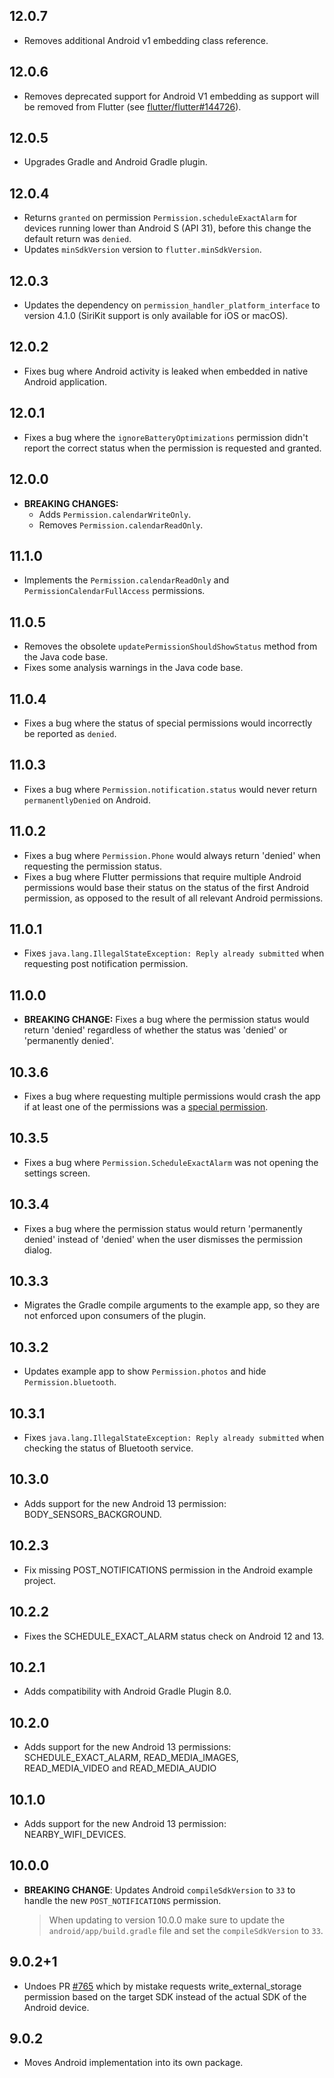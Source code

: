 ## 12.0.7

* Removes additional Android v1 embedding class reference.

## 12.0.6

* Removes deprecated support for Android V1 embedding as support will be removed from Flutter (see [flutter/flutter#144726](https://github.com/flutter/flutter/pull/144726)).


## 12.0.5

* Upgrades Gradle and Android Gradle plugin.

## 12.0.4

* Returns `granted` on permission `Permission.scheduleExactAlarm` for devices running lower than Android S (API 31), before this change the default return was `denied`.
* Updates `minSdkVersion` version to `flutter.minSdkVersion`.

## 12.0.3

* Updates the dependency on `permission_handler_platform_interface` to version 4.1.0 (SiriKit support is only available for iOS or macOS).

## 12.0.2

* Fixes bug where Android activity is leaked when embedded in native Android application.

## 12.0.1

* Fixes a bug where the `ignoreBatteryOptimizations` permission didn't report the correct status when the permission is requested and granted.

## 12.0.0

* **BREAKING CHANGES:**
  * Adds `Permission.calendarWriteOnly`.
  * Removes `Permission.calendarReadOnly`.

## 11.1.0

* Implements the `Permission.calendarReadOnly` and `PermissionCalendarFullAccess` permissions.

## 11.0.5

* Removes the obsolete `updatePermissionShouldShowStatus` method from the Java code base.
* Fixes some analysis warnings in the Java code base.

## 11.0.4

* Fixes a bug where the status of special permissions would incorrectly be reported as `denied`.

## 11.0.3

* Fixes a bug where `Permission.notification.status` would never return `permanentlyDenied` on Android.

## 11.0.2

* Fixes a bug where `Permission.Phone` would always return 'denied' when requesting the permission status.
* Fixes a bug where Flutter permissions that require multiple Android permissions would base their status on the status of the first Android permission, as opposed to the result of all relevant Android permissions.

## 11.0.1

* Fixes `java.lang.IllegalStateException: Reply already submitted` when requesting post notification permission.

## 11.0.0

* **BREAKING CHANGE:** Fixes a bug where the permission status would return 'denied' regardless of whether the status was 'denied' or 'permanently denied'.

## 10.3.6

* Fixes a bug where requesting multiple permissions would crash the app if at least one of the permissions was a [special permission](https://developer.android.com/guide/topics/permissions/overview#special).

## 10.3.5

* Fixes a bug where `Permission.ScheduleExactAlarm` was not opening the settings
  screen.

## 10.3.4

* Fixes a bug where the permission status would return 'permanently denied'
  instead of 'denied' when the user dismisses the permission dialog.

## 10.3.3

* Migrates the Gradle compile arguments to the example app, so they are not enforced upon consumers of the plugin.

## 10.3.2

* Updates example app to show `Permission.photos` and hide `Permission.bluetooth`.

## 10.3.1

* Fixes `java.lang.IllegalStateException: Reply already submitted` when checking the status of Bluetooth service.

## 10.3.0

* Adds support for the new Android 13 permission: BODY_SENSORS_BACKGROUND.

## 10.2.3

* Fix missing POST_NOTIFICATIONS permission in the Android example project.

## 10.2.2

* Fixes the SCHEDULE_EXACT_ALARM status check on Android 12 and 13.

## 10.2.1

* Adds compatibility with Android Gradle Plugin 8.0.

## 10.2.0

* Adds support for the new Android 13 permissions: SCHEDULE_EXACT_ALARM, READ_MEDIA_IMAGES, READ_MEDIA_VIDEO and READ_MEDIA_AUDIO

## 10.1.0

* Adds support for the new Android 13 permission: NEARBY_WIFI_DEVICES.

## 10.0.0

* **BREAKING CHANGE**: Updates Android `compileSdkVersion` to `33` to handle the new `POST_NOTIFICATIONS` permission.
  > When updating to version 10.0.0 make sure to update the `android/app/build.gradle` file and set the `compileSdkVersion` to `33`.

## 9.0.2+1

* Undoes PR [#765](https://github.com/baseflow/flutter-permission-handler/pull/765) which by mistake requests write_external_storage permission based on the target SDK instead of the actual SDK of the Android device.

## 9.0.2

* Moves Android implementation into its own package.
